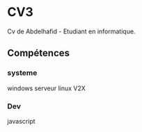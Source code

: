 # CV3
Cv de Abdelhafid - Etudiant en informatique.
## Compétences
### systeme
windows serveur
linux
V2X
### Dev
javascript
